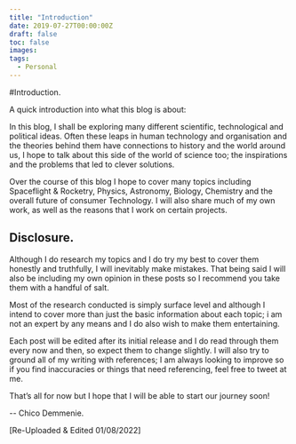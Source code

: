 ```yaml
---
title: "Introduction"
date: 2019-07-27T00:00:00Z
draft: false
toc: false
images:
tags:
  - Personal
---
```

#Introduction.

A quick introduction into what this blog is about:

In this blog, I shall be exploring many different scientific, technological and political ideas. Often these leaps in human technology and organisation and the theories behind them have connections to history and the world around us, I hope to talk about this side of the world of science too; the inspirations and the problems that led to clever solutions.

Over the course of this blog I hope to cover many topics including Spaceflight & Rocketry, Physics, Astronomy, Biology, Chemistry and the overall future of consumer Technology. I will also share much of my own work, as well as the reasons that I work on certain projects.

## Disclosure.
Although I do research my topics and I do try my best to cover them honestly and truthfully, I will inevitably make mistakes. That being said I will also be including my own opinion in these posts so I recommend you take them with a handful of salt.

Most of the research conducted is simply surface level and although I intend to cover more than just the basic information about each topic; i am not an expert by any means and I do also wish to make them entertaining.

Each post will be edited after its initial release and I do read through them every now and then, so expect them to change slightly. I will also try to ground all of my writing with references; I am always looking to improve so if you find inaccuracies or things that need referencing, feel free to tweet at me.

That’s all for now but I hope that I will be able to start our journey soon!

-- Chico Demmenie.

[Re-Uploaded & Edited 01/08/2022]
